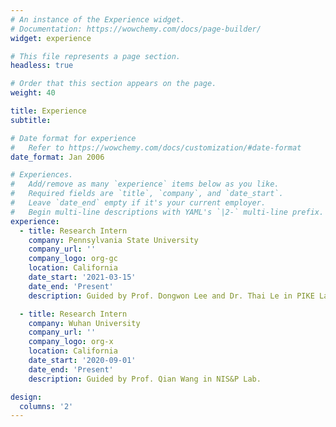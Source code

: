 ```yaml
---
# An instance of the Experience widget.
# Documentation: https://wowchemy.com/docs/page-builder/
widget: experience

# This file represents a page section.
headless: true

# Order that this section appears on the page.
weight: 40

title: Experience
subtitle:

# Date format for experience
#   Refer to https://wowchemy.com/docs/customization/#date-format
date_format: Jan 2006

# Experiences.
#   Add/remove as many `experience` items below as you like.
#   Required fields are `title`, `company`, and `date_start`.
#   Leave `date_end` empty if it's your current employer.
#   Begin multi-line descriptions with YAML's `|2-` multi-line prefix.
experience:
  - title: Research Intern
    company: Pennsylvania State University
    company_url: ''
    company_logo: org-gc
    location: California
    date_start: '2021-03-15'
    date_end: 'Present'
    description: Guided by Prof. Dongwon Lee and Dr. Thai Le in PIKE Lab.

  - title: Research Intern
    company: Wuhan University
    company_url: ''
    company_logo: org-x
    location: California
    date_start: '2020-09-01'
    date_end: 'Present'
    description: Guided by Prof. Qian Wang in NIS&P Lab.

design:
  columns: '2'
---
```

